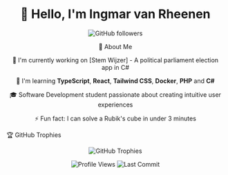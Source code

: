 <div align="center">
  <h1>👋 Hello, I'm Ingmar van Rheenen </h1>
  <p>
    <img src="https://img.shields.io/github/followers/ingmarvanrheenen?style=social" alt="GitHub followers"/>
  </p>

💫 About Me

  <div>
  
  🔭 I'm currently working on [Stem Wijzer] - A political parliament election app in C#
    
  🌱 I'm learning **TypeScript**, **React**, **Tailwind CSS**, **Docker**, **PHP** and **C#**
      
  🎓 Software Development student passionate about creating intuitive user experiences
    
  ⚡ Fun fact: I can solve a Rubik's cube in under 3 minutes
  
  </div>
</div>

🏆 GitHub Trophies
<p align="center">
  <img src="https://github-profile-trophy.vercel.app/?username=ingmarvanrheenen&theme=onedark&row=1&column=6" alt="GitHub Trophies"/>
</p>

<div align="center">
  <img src="https://komarev.com/ghpvc/?username=ingmarvanrheenen&color=green" alt="Profile Views"/>
  <img src="https://img.shields.io/github/last-commit/ingmarvanrheenen/ingmarvanrheenen" alt="Last Commit"/>
</div>
